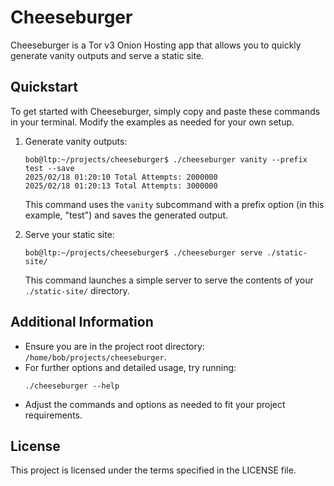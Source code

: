 # Cheeseburger

Cheeseburger is a Tor v3 Onion Hosting app that allows you to quickly generate vanity outputs and serve a static site.

## Quickstart

To get started with Cheeseburger, simply copy and paste these commands in your terminal. Modify the examples as needed for your own setup.

1. Generate vanity outputs:
   ```
   bob@ltp:~/projects/cheeseburger$ ./cheeseburger vanity --prefix test --save
   2025/02/18 01:20:10 Total Attempts: 2000000
   2025/02/18 01:20:13 Total Attempts: 3000000
   ```
   This command uses the `vanity` subcommand with a prefix option (in this example, "test") and saves the generated output.

2. Serve your static site:
   ```
   bob@ltp:~/projects/cheeseburger$ ./cheeseburger serve ./static-site/
   ```
   This command launches a simple server to serve the contents of your `./static-site/` directory.

## Additional Information

- Ensure you are in the project root directory: `/home/bob/projects/cheeseburger`.
- For further options and detailed usage, try running:
  ```
  ./cheeseburger --help
  ```
- Adjust the commands and options as needed to fit your project requirements.

## License

This project is licensed under the terms specified in the LICENSE file.
